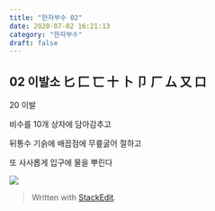 ```yaml
---
title: "한자부수 02"
date: 2020-07-02 16:21:13
category: "한자부수"
draft: false
---
```

## 02  이발소  匕 匚 匸 十 卜 卩 厂 厶 又 口 
20 이발

비수를 10개 상자에 담아감추고

뒤통수 기슭에 배꼽점에 무릎굻어 절하고

또  사사롭게  입구에  물을  뿌린다

![](https://i.ibb.co/q0h5f6C/2020-07-03-2-35-56.png )

> Written with [StackEdit](https://stackedit.io/).
<!--stackedit_data:
eyJoaXN0b3J5IjpbMTY3MjM5Mjk2MCwtMTEwMDAzNjQyM119
-->